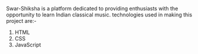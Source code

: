 Swar-Shiksha is a platform dedicated to providing enthusiasts with the opportunity to learn Indian classical music.
technologies used in making this project are:-
1. HTML
2. CSS
3. JavaScript
